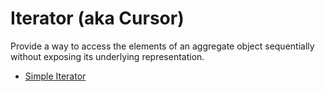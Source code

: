 # Iterator (aka Cursor)

Provide a way to access the elements of an aggregate object sequentially without exposing its underlying representation.

- [Simple Iterator](iterator-simple.ts)
